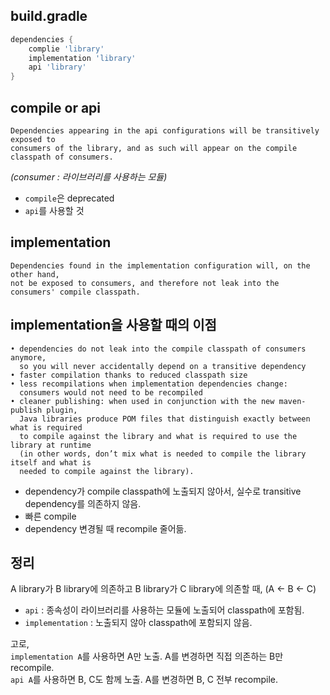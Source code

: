 ## build.gradle
```groovy
dependencies {
    complie 'library'
    implementation 'library'
    api 'library'
}
```

## compile or api
```text
Dependencies appearing in the api configurations will be transitively exposed to 
consumers of the library, and as such will appear on the compile classpath of consumers.
```
*(consumer : 라이브러리를 사용하는 모듈)*
- `compile`은 deprecated
- `api`를 사용할 것

## implementation
```text
Dependencies found in the implementation configuration will, on the other hand, 
not be exposed to consumers, and therefore not leak into the consumers' compile classpath.
```

## implementation을 사용할 때의 이점
```text
• dependencies do not leak into the compile classpath of consumers anymore, 
  so you will never accidentally depend on a transitive dependency
• faster compilation thanks to reduced classpath size
• less recompilations when implementation dependencies change: 
  consumers would not need to be recompiled
• cleaner publishing: when used in conjunction with the new maven-publish plugin, 
  Java libraries produce POM files that distinguish exactly between what is required 
  to compile against the library and what is required to use the library at runtime 
  (in other words, don’t mix what is needed to compile the library itself and what is 
  needed to compile against the library).
```
- dependency가 compile classpath에 노출되지 않아서, 실수로 transitive dependency를 의존하지 않음.
- 빠른 compile
- dependency 변경될 때 recompile 줄어듦.

## 정리
A library가 B library에 의존하고 B library가 C library에 의존할 때, (A <- B <- C)
- `api` : 종속성이 라이브러리를 사용하는 모듈에 노출되어 classpath에 포함됨.
- `implementation` : 노출되지 않아 classpath에 포함되지 않음.

고로, \
`implementation A`를 사용하면 A만 노출. A를 변경하면 직접 의존하는 B만 recompile. \
`api A`를 사용하면 B, C도 함께 노출. A를 변경하면 B, C 전부 recompile.
